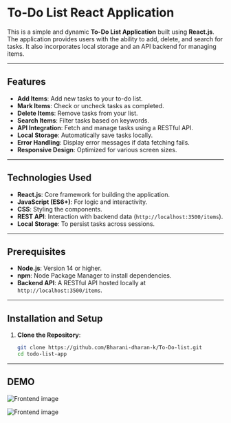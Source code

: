 # To-Do List React Application

This is a simple and dynamic **To-Do List Application** built using **React.js**. The application provides users with the ability to add, delete, and search for tasks. It also incorporates local storage and an API backend for managing items.

---

## Features

- **Add Items**: Add new tasks to your to-do list.
- **Mark Items**: Check or uncheck tasks as completed.
- **Delete Items**: Remove tasks from your list.
- **Search Items**: Filter tasks based on keywords.
- **API Integration**: Fetch and manage tasks using a RESTful API.
- **Local Storage**: Automatically save tasks locally.
- **Error Handling**: Display error messages if data fetching fails.
- **Responsive Design**: Optimized for various screen sizes.

---

## Technologies Used

- **React.js**: Core framework for building the application.
- **JavaScript (ES6+)**: For logic and interactivity.
- **CSS**: Styling the components.
- **REST API**: Interaction with backend data (`http://localhost:3500/items`).
- **Local Storage**: To persist tasks across sessions.

---

## Prerequisites

- **Node.js**: Version 14 or higher.
- **npm**: Node Package Manager to install dependencies.
- **Backend API**: A RESTful API hosted locally at `http://localhost:3500/items`.

---

## Installation and Setup

1. **Clone the Repository**:
   ```bash
   git clone https://github.com/Bharani-dharan-k/To-Do-list.git
   cd todo-list-app
---

## DEMO
![Frontend image]()

![Frontend image]()
